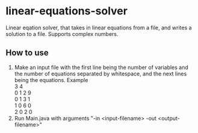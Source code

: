 # linear-equations-solver

Linear eqation solver, that takes in linear equations from a file, and writes a solution to a file. Supports complex numbers.

## How to use
1. Make an input file with the first line being the number of variables and the number of equations separated by whitespace, and the next lines being the equations.
   Example  
   3 4  
   0 1 2 9  
   0 1 3 1  
   1 0 6 0  
   2 0 2 0  
2. Run Main.java with arguments "-in \<input-filename\> -out \<output-filename\>"
